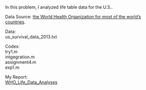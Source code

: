In this problem, I analyzed life table data for the U.S..

Data Source: [the World Health Organization for most of the world’s countries](http://www.who.int/gho/database/en/).

Data: <br>
us_survival_data_2013.txt <br>

Codes: <br>
try1.m <br>
intgegration.m <br>
assignment4.m <br>
exp1.m <br>

My Report: <br>
[WHO_Life_Data_Analyses](https://github.com/LilianYou/Geography_Analytics/blob/main/Integral%20calculus:%20Anti-derivatives%3B%20Indefinite%20and%20definite%20integrals%3B%20Numerical%20integration%20methods/math_assignment_4_Lily.pdf)
